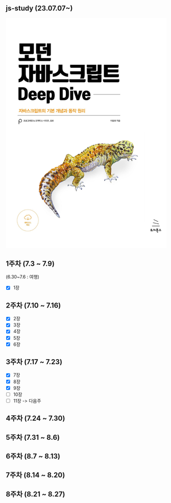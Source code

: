 ## js-study (23.07.07~)
<img src="/images/모던 자바스크립트.jpg" width="600px">

## 1주차 (7.3 ~ 7.9) <br>
(6.30~7.6 : 여행) <br>
- [x] 1장
## 2주차 (7.10 ~ 7.16) <br>
- [x] 2장
- [x] 3장
- [x] 4장
- [x] 5장
- [x] 6장
## 3주차 (7.17 ~ 7.23) <br>
- [x] 7장
- [x] 8장
- [x] 9장
- [ ] 10장
- [ ] 11장 -> 다음주
## 4주차 (7.24 ~ 7.30) <br>

## 5주차 (7.31 ~ 8.6) <br>

## 6주차 (8.7 ~ 8.13) <br>

## 7주차 (8.14 ~ 8.20) <br>

## 8주차 (8.21 ~ 8.27) <br>





